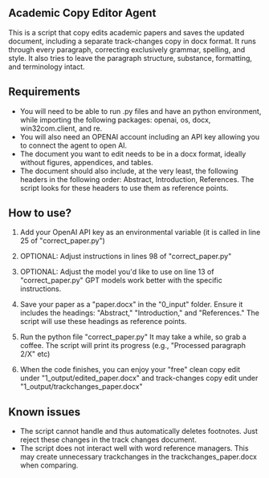 ## Academic Copy Editor Agent

This is a script that copy edits academic papers and saves the updated document, including a separate track-changes copy in docx format. It runs through every paragraph, correcting exclusively grammar, spelling, and style. It also tries to leave the paragraph structure, substance, formatting, and terminology intact.

## Requirements
- You will need to be able to run .py files and have an python environment, while importing the following packages: openai, os, docx, win32com.client, and re.
- You will also need an OPENAI account including an API key allowing you to connect the agent to open AI.
- The document you want to edit needs to be in a docx format, ideally without figures, appendices, and tables. 
- The document should also include, at the very least, the following headers in the following order: Abstract, Introduction, References. The script looks for these headers to use them as reference points.

## How to use?

1.  Add your OpenAI API key as an environmental variable (it is called in line 25 of "correct_paper.py")

2.  OPTIONAL: Adjust instructions in lines 98 of "correct_paper.py"

3.  OPTIONAL: Adjust the model you'd like to use on line 13 of "correct_paper.py" GPT models work better with the specific instructions.

4.  Save your paper as a "paper.docx" in the "0_input" folder. Ensure it includes the headings: "Abstract," "Introduction," and "References." The script will use these headings as reference points.

5.  Run the python file "correct_paper.py" It may take a while, so grab a coffee. The script will print its progress (e.g., "Processed paragraph 2/X" etc) 

6.  When the code finishes, you can enjoy your "free" clean copy edit under "1_output/edited_paper.docx" and track-changes copy edit under "1_output/trackchanges_paper.docx"

## Known issues
- The script cannot handle and thus automatically deletes footnotes. Just reject these changes in the track changes document.
- The script does not interact well with word reference managers. This may create unnecessary trackchanges in the trackchanges_paper.docx when comparing.